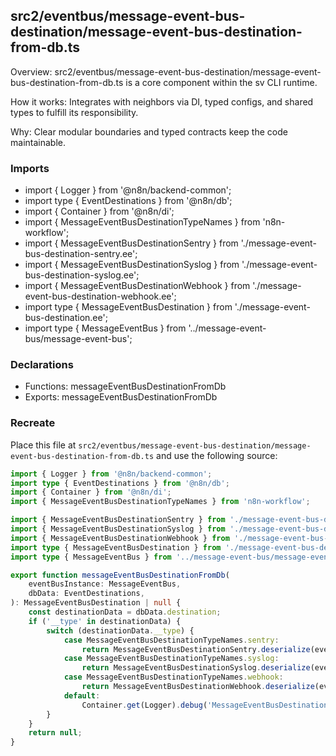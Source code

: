 ## src2/eventbus/message-event-bus-destination/message-event-bus-destination-from-db.ts

Overview: src2/eventbus/message-event-bus-destination/message-event-bus-destination-from-db.ts is a core component within the sv CLI runtime.

How it works: Integrates with neighbors via DI, typed configs, and shared types to fulfill its responsibility.

Why: Clear modular boundaries and typed contracts keep the code maintainable.

### Imports

- import { Logger } from '@n8n/backend-common';
- import type { EventDestinations } from '@n8n/db';
- import { Container } from '@n8n/di';
- import { MessageEventBusDestinationTypeNames } from 'n8n-workflow';
- import { MessageEventBusDestinationSentry } from './message-event-bus-destination-sentry.ee';
- import { MessageEventBusDestinationSyslog } from './message-event-bus-destination-syslog.ee';
- import { MessageEventBusDestinationWebhook } from './message-event-bus-destination-webhook.ee';
- import type { MessageEventBusDestination } from './message-event-bus-destination.ee';
- import type { MessageEventBus } from '../message-event-bus/message-event-bus';

### Declarations

- Functions: messageEventBusDestinationFromDb
- Exports: messageEventBusDestinationFromDb

### Recreate

Place this file at `src2/eventbus/message-event-bus-destination/message-event-bus-destination-from-db.ts` and use the following source:

```ts
import { Logger } from '@n8n/backend-common';
import type { EventDestinations } from '@n8n/db';
import { Container } from '@n8n/di';
import { MessageEventBusDestinationTypeNames } from 'n8n-workflow';

import { MessageEventBusDestinationSentry } from './message-event-bus-destination-sentry.ee';
import { MessageEventBusDestinationSyslog } from './message-event-bus-destination-syslog.ee';
import { MessageEventBusDestinationWebhook } from './message-event-bus-destination-webhook.ee';
import type { MessageEventBusDestination } from './message-event-bus-destination.ee';
import type { MessageEventBus } from '../message-event-bus/message-event-bus';

export function messageEventBusDestinationFromDb(
	eventBusInstance: MessageEventBus,
	dbData: EventDestinations,
): MessageEventBusDestination | null {
	const destinationData = dbData.destination;
	if ('__type' in destinationData) {
		switch (destinationData.__type) {
			case MessageEventBusDestinationTypeNames.sentry:
				return MessageEventBusDestinationSentry.deserialize(eventBusInstance, destinationData);
			case MessageEventBusDestinationTypeNames.syslog:
				return MessageEventBusDestinationSyslog.deserialize(eventBusInstance, destinationData);
			case MessageEventBusDestinationTypeNames.webhook:
				return MessageEventBusDestinationWebhook.deserialize(eventBusInstance, destinationData);
			default:
				Container.get(Logger).debug('MessageEventBusDestination __type unknown');
		}
	}
	return null;
}

```

